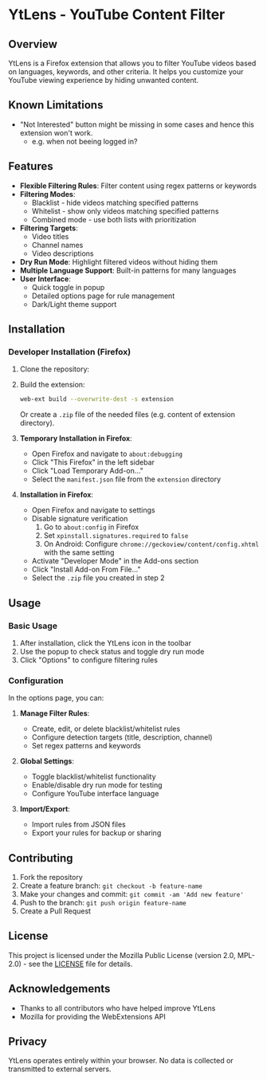 # YtLens - YouTube Content Filter

## Overview

YtLens is a Firefox extension that allows you to filter YouTube videos based on languages, keywords, and other criteria. It helps you customize your YouTube viewing experience by hiding unwanted content.

## Known Limitations

- "Not Interested" button might be missing in some cases and hence this extension won't work.
  - e.g. when not beeing logged in?

## Features

- **Flexible Filtering Rules**: Filter content using regex patterns or keywords
- **Filtering Modes**:
  - Blacklist - hide videos matching specified patterns
  - Whitelist - show only videos matching specified patterns
  - Combined mode - use both lists with prioritization
- **Filtering Targets**:
  - Video titles
  - Channel names
  - Video descriptions
- **Dry Run Mode**: Highlight filtered videos without hiding them
- **Multiple Language Support**: Built-in patterns for many languages
- **User Interface**:
  - Quick toggle in popup
  - Detailed options page for rule management
  - Dark/Light theme support

## Installation

### Developer Installation (Firefox)

1. Clone the repository:

2. Build the extension:

   ```bash
   web-ext build --overwrite-dest -s extension
   ```

   Or create a `.zip` file of the needed files (e.g. content of extension directory).

3. **Temporary Installation in Firefox**:
   - Open Firefox and navigate to `about:debugging`
   - Click "This Firefox" in the left sidebar
   - Click "Load Temporary Add-on..."
   - Select the `manifest.json` file from the `extension` directory

4. **Installation in Firefox**:
   - Open Firefox and navigate to settings
   - Disable signature verification
     1. Go to `about:config` in Firefox
     2. Set `xpinstall.signatures.required` to `false`
     3. On Android: Configure `chrome://geckoview/content/config.xhtml` with the same setting
   - Activate "Developer Mode" in the Add-ons section
   - Click "Install Add-on From File..."
   - Select the `.zip` file you created in step 2

## Usage

### Basic Usage

1. After installation, click the YtLens icon in the toolbar
2. Use the popup to check status and toggle dry run mode
3. Click "Options" to configure filtering rules

### Configuration

In the options page, you can:

1. **Manage Filter Rules**:
   - Create, edit, or delete blacklist/whitelist rules
   - Configure detection targets (title, description, channel)
   - Set regex patterns and keywords

2. **Global Settings**:
   - Toggle blacklist/whitelist functionality
   - Enable/disable dry run mode for testing
   - Configure YouTube interface language

3. **Import/Export**:
   - Import rules from JSON files
   - Export your rules for backup or sharing

## Contributing

1. Fork the repository
2. Create a feature branch: `git checkout -b feature-name`
3. Make your changes and commit: `git commit -am 'Add new feature'`
4. Push to the branch: `git push origin feature-name`
5. Create a Pull Request

## License

This project is licensed under the Mozilla Public License (version 2.0, MPL-2.0) - see the [LICENSE](LICENSE) file for details.

## Acknowledgements

- Thanks to all contributors who have helped improve YtLens
- Mozilla for providing the WebExtensions API

## Privacy

YtLens operates entirely within your browser. No data is collected or transmitted to external servers.
